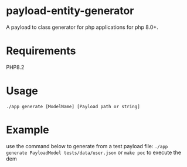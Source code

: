 # payload-entity-generator
A payload to class generator for php applications for php 8.0+.

# Requirements
PHP8.2

# Usage
`./app generate [ModelName] [Payload path or string]`
# Example
use the command below to generate from a test payload file:
`./app generate PayloadModel tests/data/user.json`
or 
`make poc` to execute the dem
